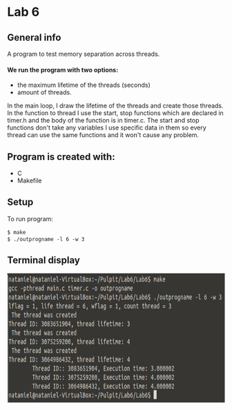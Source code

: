 # Lab 6

## General info
A program to test memory separation across threads.
#### We run the program with two options:
* the maximum lifetime of the threads (seconds)
* amount of threads.

In the main loop, I draw the lifetime of the threads and create those threads. In the function to thread I use the start, stop functions which are declared in timer.h and the body of the function is in timer.c. The start and stop functions don't take any variables I use specific data in them so every thread can use the same functions and it won't cause any problem. 

## Program is created with:
* C
* Makefile

## Setup
To run program:
```
$ make
$ ./outprogname -l 6 -w 3
```

## Terminal display
<img src ="Terminal.PNG" widith="400" height="300">
